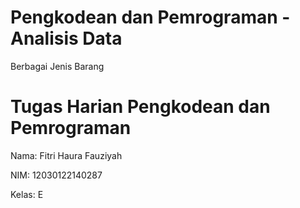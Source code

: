 # Pengkodean dan Pemrograman - Analisis Data 
Berbagai Jenis Barang

# Tugas Harian Pengkodean dan Pemrograman
Nama: Fitri Haura Fauziyah

NIM: 12030122140287

Kelas: E
